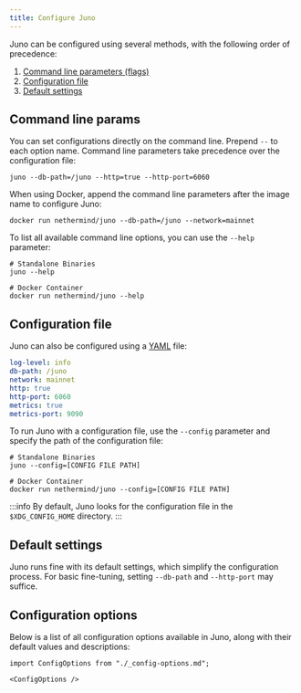 ```yaml
---
title: Configure Juno
---
```


Juno can be configured using several methods, with the following order of precedence:

1. [Command line parameters (flags)](#command-line-params)
2. [Configuration file](#configuration-file)
3. [Default settings](#default-settings)

## Command line params

You can set configurations directly on the command line. Prepend `--` to each option name. Command line parameters take precedence over the configuration file:

```shell
juno --db-path=/juno --http=true --http-port=6060
```

When using Docker, append the command line parameters after the image name to configure Juno:

```shell
docker run nethermind/juno --db-path=/juno --network=mainnet
```

To list all available command line options, you can use the `--help` parameter:

```shell
# Standalone Binaries
juno --help

# Docker Container
docker run nethermind/juno --help
```

## Configuration file

Juno can also be configured using a [YAML](https://en.wikipedia.org/wiki/YAML) file:

```yaml title="Sample YAML File" showLineNumbers
log-level: info
db-path: /juno
network: mainnet
http: true
http-port: 6060
metrics: true
metrics-port: 9090
```

To run Juno with a configuration file, use the `--config` parameter and specify the path of the configuration file:

```shell
# Standalone Binaries
juno --config=[CONFIG FILE PATH]

# Docker Container
docker run nethermind/juno --config=[CONFIG FILE PATH]
```

:::info
By default, Juno looks for the configuration file in the `$XDG_CONFIG_HOME` directory.
:::

## Default settings

Juno runs fine with its default settings, which simplify the configuration process. For basic fine-tuning, setting `--db-path` and `--http-port` may suffice.

## Configuration options

Below is a list of all configuration options available in Juno, along with their default values and descriptions:

```mdx-code-block
import ConfigOptions from "./_config-options.md";

<ConfigOptions />
```
